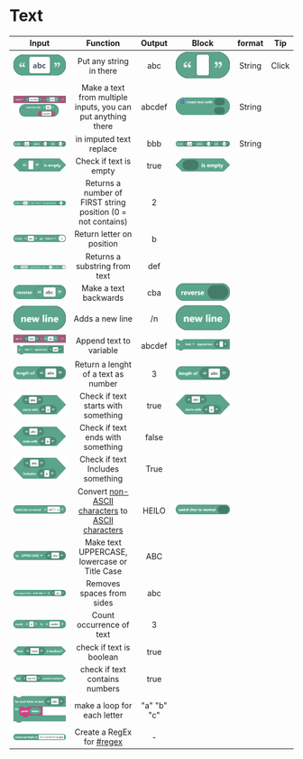 # Text

|                                         Input                                         |                                                                     Function                                                                     |    Output   |                                     Block                                     | format |   Tip  |
| :-----------------------------------------------------------------------------------: | :----------------------------------------------------------------------------------------------------------------------------------------------: | :---------: | :---------------------------------------------------------------------------: | :----: | :----: |
|     <img src="../../.gitbook/assets/screenshot (46).png" alt="" data-size="line">     |                                                             Put any string in there                                                              |     abc     |    <img src="../../.gitbook/assets/screenshot.png" alt="" data-size="line">   | String | Click  |
|                  ![](<../../.gitbook/assets/screenshot (65) (1).png>)                 |                                           Make a text from multiple inputs, you can put anything there                                           |    abcdef   |  <img src="../../.gitbook/assets/screenshot (1).png" alt="" data-size="line"> | String |        |
|   <img src="../../.gitbook/assets/screenshot (47) (1).png" alt="" data-size="line">   |                                                              in imputed text replace                                                             |     bbb     |  <img src="../../.gitbook/assets/screenshot (2).png" alt="" data-size="line"> | String |        |
|   <img src="../../.gitbook/assets/screenshot (51) (1).png" alt="" data-size="line">   |                                                               Check if text is empty                                                             |     true    |  <img src="../../.gitbook/assets/screenshot (3).png" alt="" data-size="line"> |        |        |
|   <img src="../../.gitbook/assets/screenshot (61) (1).png" alt="" data-size="line">   |                                           Returns a number of FIRST string position (0 = not contains)                                           |      2      |                                                                               |        |        |
|     <img src="../../.gitbook/assets/screenshot (62).png" alt="" data-size="line">     |                                                             Return letter on position                                                            |      b      |                                                                               |        |        |
| <img src="../../.gitbook/assets/screenshot (63) (1).png" alt="" data-size="original"> |                                                           Returns a substring from text                                                          |     def     |                                                                               |        |        |
|   <img src="../../.gitbook/assets/screenshot (48) (1).png" alt="" data-size="line">   |                                                               Make a text backwards                                                              |     cba     |  <img src="../../.gitbook/assets/screenshot (4).png" alt="" data-size="line"> |        |        |
|      <img src="../../.gitbook/assets/screenshot (5).png" alt="" data-size="line">     |                                                                  Adds a new line                                                                 |      /n     |  <img src="../../.gitbook/assets/screenshot (5).png" alt="" data-size="line"> |        |        |
| <img src="../../.gitbook/assets/screenshot (66) (1).png" alt="" data-size="original"> |                                                              Append text to variable                                                             |    abcdef   |  <img src="../../.gitbook/assets/screenshot (6).png" alt="" data-size="line"> |        |        |
|      <img src="../../.gitbook/assets/screenshot (7).png" alt="" data-size="line">     |                                                        Return a lenght of a text as number                                                       |      3      |  <img src="../../.gitbook/assets/screenshot (7).png" alt="" data-size="line"> |        |        |
|   <img src="../../.gitbook/assets/screenshot (10).png" alt="" data-size="original">   |                                                        Check if text starts with something                                                       |     true    | <img src="../../.gitbook/assets/screenshot (10).png" alt="" data-size="line"> |        |        |
|   <img src="../../.gitbook/assets/screenshot (45).png" alt="" data-size="original">   |                                                         Check if text ends with something                                                        |    false    |                                                                               |        |        |
|                  ![](<../../.gitbook/assets/screenshot (46) (1).png>)                 |                                                         Check if text Includes something                                                         |     True    |                                                                               |        |        |
|   <img src="../../.gitbook/assets/screenshot (50) (2).png" alt="" data-size="line">   | Convert [non-ASCII characters](https://terpconnect.umd.edu/\~zben/Web/CharSet/htmlchars.html) to [ASCII characters](https://www.ascii-code.com/) |    HElLO    |  <img src="../../.gitbook/assets/screenshot (9).png" alt="" data-size="line"> |        |        |
|     <img src="../../.gitbook/assets/screenshot (54).png" alt="" data-size="line">     |                                                   Make text UPPERCASE, lowercase or Title Case                                                   |     ABC     |                                                                               |        |        |
|     <img src="../../.gitbook/assets/screenshot (55).png" alt="" data-size="line">     |                                                             Removes spaces from sides                                                            |     abc     |                                                                               |        |        |
|   <img src="../../.gitbook/assets/screenshot (56) (1).png" alt="" data-size="line">   |                                                             Count occurrence of text                                                             |      3      |                                                                               |        |        |
|     <img src="../../.gitbook/assets/screenshot (57).png" alt="" data-size="line">     |                                                             check if text is boolean                                                             |     true    |                                                                               |        |        |
|     <img src="../../.gitbook/assets/screenshot (58).png" alt="" data-size="line">     |                                                          check if text contains numbers                                                          |     true    |                                                                               |        |        |
|                  ![](<../../.gitbook/assets/screenshot (59) (2).png>)                 |                                                            make a loop for each letter                                                           | "a" "b" "c" |                                                                               |        |        |
|     <img src="../../.gitbook/assets/screenshot (44).png" alt="" data-size="line">     |                                        Create a RegEx for [#regex](../functions/lists.md#regex "mention")                                        |      -      |                                                                               |        |        |
